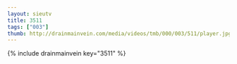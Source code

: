 ```yaml
--- 
layout: sieutv
title: 3511
tags: ["003"]
thumb: http://drainmainvein.com/media/videos/tmb/000/003/511/player.jpg
---
```

{% include drainmainvein key="3511" %} 
